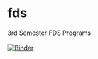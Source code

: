 # fds
3rd Semester FDS Programs
<br><br>
[![Binder](https://mybinder.org/badge_logo.svg)](https://mybinder.org/v2/gh/forsyth47/fds/HEAD)
